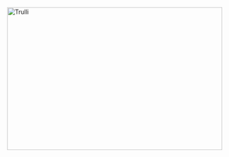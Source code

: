 <!DOCTYPE html>
<html>
<body>

<h1 style="color:White;>SoundBTC</h1>

<p>Welcome to SoundBTC!
Here you will find some basic information on Bitcoin and Blockchain.</p>

</body>
</html>

<html>
<body style="background-image:url(https://www.nasa.gov/sites/default/files/thumbnails/image/edu_what_is_hubble3.jpg);">


</html>


</h2>
<img src="https://www.nasa.gov/sites/default/files/thumbnails/image/edu_what_is_hubble3.jpg" alt="Trulli" width="500" height="333">

</body>
</html>
